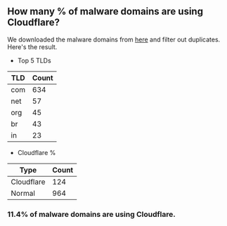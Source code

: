 ## How many % of malware domains are using Cloudflare?


We downloaded the malware domains from [here](https://urlhaus.abuse.ch) and filter out duplicates.
Here's the result.


[//]: # (start replacement)


- Top 5 TLDs

| TLD | Count |
| --- | --- |
| com | 634 |
| net | 57 |
| org | 45 |
| br | 43 |
| in | 23 |


- Cloudflare %

| Type | Count |
| --- | --- |
| Cloudflare | 124 |
| Normal | 964 |


### 11.4% of malware domains are using Cloudflare.